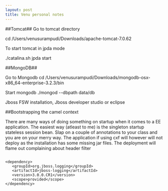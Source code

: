 ```yaml
---
layout: post
title: Venu personal notes
---
```


##Tomcat##
Go to tomcat directory

cd /Users/venusurampudi/Downloads/apache-tomcat-7.0.62

To start tomcat in jpda mode 

./catalina.sh jpda start


##MongoDB##

Go to Mongodb
cd /Users/venusurampudi/Downloads/mongodb-osx-x86_64-enterprise-3.2.3/bin

Start mongodb
 ./mongod --dbpath  data/db

Jboss FSW installation, Jboss developer studio or eclipse

##Bootstrapping the camel context

There are many ways of doing something on startup when it comes to a EE application. The easiest way (atleast to me)
is the singleton startup stateless session bean. Slap on a couple of annotations to your class and you are 
on your merry way. The application if using cxf will however will not deploy as the installation has some missing
jar files. The deployment will flame out complaining about header filter

```

<dependency>
   <groupId>org.jboss.logging</groupId>
   <artifactId>jboss-logging</artifactId>
   <version>3.0.0.CR1</version>
   <scope>provided</scope>
</dependency>

```







